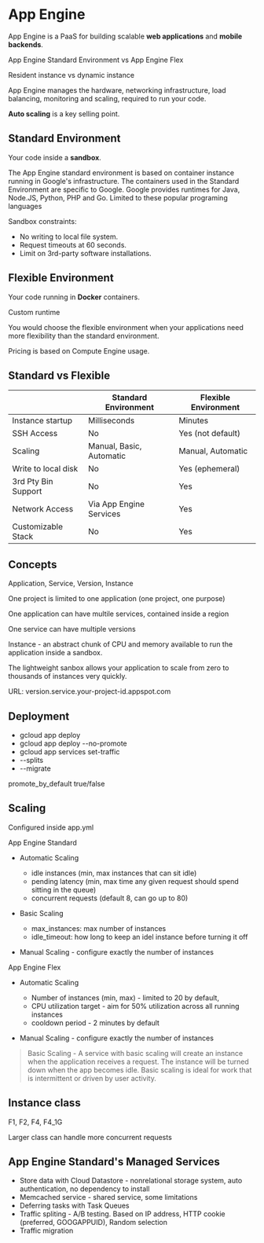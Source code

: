 # App Engine

App Engine is a PaaS for building scalable __web applications__ and __mobile backends__.

App Engine Standard Environment vs App Engine Flex

Resident instance vs dynamic instance

App Engine manages the hardware, networking infrastructure, load balancing, monitoring and scaling, required to run your code.

__Auto scaling__ is a key selling point.

## Standard Environment

Your code inside a __sandbox__.

The App Engine standard environment is based on container instance running in Google's infrastructure.
The containers used in the Standard Environment are specific to Google. Google provides runtimes for Java, Node.JS, Python, PHP and Go. Limited to these popular programing languages

Sandbox constraints:

* No writing to local file system.
* Request timeouts at 60 seconds.
* Limit on 3rd-party software installations.

## Flexible Environment

Your code running in __Docker__ containers.

Custom runtime

You would choose the flexible environment when your applications need more flexibility than the standard environment.

Pricing is based on Compute Engine usage.

## Standard vs Flexible

|                     | Standard Environment     | Flexible Environment |
|---------------------|--------------------------|----------------------|
| Instance startup    | Milliseconds             | Minutes              |
| SSH Access          | No                       | Yes (not default)    |
| Scaling             | Manual, Basic, Automatic | Manual, Automatic    |
| Write to local disk | No                       | Yes (ephemeral)      |
| 3rd Pty Bin Support | No                       | Yes                  |
| Network Access      | Via App Engine Services  | Yes                  |
| Customizable Stack  | No                       | Yes                  |

## Concepts

Application, Service, Version, Instance

One project is limited to one application (one project, one purpose)

One application can have multile services, contained inside a region

One service can have multiple versions

Instance - an abstract chunk of CPU and memory available to run the application inside a sandbox.

The lightweight sanbox allows your application to scale from zero to thousands of instances very quickly.

URL: version.service.your-project-id.appspot.com

## Deployment

* gcloud app deploy
* gcloud app deploy --no-promote
* gcloud app services set-traffic
* --splits
* --migrate

promote_by_default true/false

## Scaling

Configured inside app.yml

App Engine Standard

* Automatic Scaling
  * idle instances (min, max instances that can sit idle)
  * pending latency (min, max time any given request should spend sitting in the queue)
  * concurrent requests (default 8, can go up to 80)

* Basic Scaling
  * max_instances: max number of instances
  * idle_timeout: how long to keep an idel instance before turning it off

* Manual Scaling - configure exactly the number of instances

App Engine Flex

* Automatic Scaling
  * Number of instances (min, max) - limited to 20 by default, 
  * CPU utilization target - aim for 50% utilization across all running instances
  * cooldown period - 2 minutes by default

* Manual Scaling - configure exactly the number of instances

> Basic Scaling - A service with basic scaling will create an instance when the application receives a request. The instance will be turned down when the app becomes idle. Basic scaling is ideal for work that is intermittent or driven by user activity.

## Instance class

F1, F2, F4, F4_1G

Larger class can handle more concurrent requests

## App Engine Standard's Managed Services

* Store data with Cloud Datastore - nonrelational storage system, auto authentication, no dependency to install
* Memcached service - shared service, some limitations
* Deferring tasks with Task Queues
* Traffic spliting - A/B testing. Based on IP address, HTTP cookie (preferred, GOOGAPPUID), Random selection
* Traffic migration 
